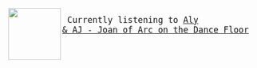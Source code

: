 <kbd>

<img align="left" width="105" height="105" src="https:&#x2F;&#x2F;lastfm.freetls.fastly.net&#x2F;i&#x2F;u&#x2F;174s&#x2F;475546dc6468c502097553a23c3e7492.png">
<kbd>

<big><pre>
Currently listening to  [Aly &amp; AJ - Joan of Arc on the Dance Floor](https://google.com)

</pre></big>

